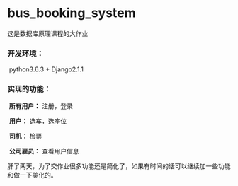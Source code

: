 # bus_booking_system

这是数据库原理课程的大作业

### 开发环境：

​	python3.6.3 + Django2.1.1

### 实现的功能：

​	**所有用户：** 注册，登录

​	**用户：** 选车，选座位

​	**司机：** 检票

​	**公司雇员：** 查看用户信息

肝了两天，为了交作业很多功能还是简化了，如果有时间的话可以继续加一些功能和做一下美化的。


